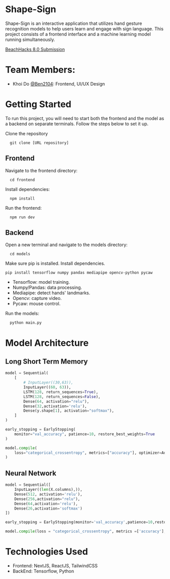 # Shape-Sign
Shape-Sign is an interactive application that utilizes hand gesture recognition models to help users learn and engage with sign language. This project consists of a frontend interface and a machine learning model running simultaneously.

<a href="https://devpost.com/software/shape-sign">BeachHacks 8.0 Submission </a>
# Team Members:
- Khoi Do <a href="https://github.com/Ben2104">@Ben2104</a>: Frontend, UI/UX Design
# Getting Started
To run this project, you will need to start both the frontend and the model as a backend on separate terminals. Follow the steps below to set it up.

Clone the repository
```
  git clone [URL repository]
```
## Frontend

Navigate to the frontend directory:
```
  cd frontend
```
Install dependencies:
```
  npm install
```
Run the frontend:
```
  npm run dev
```
## Backend
Open a new terminal and navigate to the models directory:
```
  cd models
```
Make sure pip is installed.
Install dependencies.
```
pip install tensorflow numpy pandas mediapipe opencv-python pycaw
```
- Tensorflow: model training.
- Numpy/Pandas: data processing.
- Mediapipe: detect hands' landmarks.
- Opencv: capture video.
- Pycaw: mouse control.
  
Run the models:
```
  python main.py
```

# Model Architecture

## Long Short Term Memory
```python
model = Sequential(
    [
        # InputLayer((30,63)),
        InputLayer((60, 63)),
        LSTM(128, return_sequences=True),
        LSTM(128, return_sequences=False),
        Dense(64, activation="relu"),
        Dense(32,activation='relu'),
        Dense(y.shape[1], activation="softmax"),
    ]
)

early_stopping = EarlyStopping(
    monitor="val_accuracy", patience=10, restore_best_weights=True
)

model.compile(
    loss="categorical_crossentropy", metrics=["accuracy"], optimizer=Adam(0.001)
)
```

## Neural Network
```python
model = Sequential([
    InputLayer((len(X.columns),)),
    Dense(512, activation='relu'),
    Dense(256,activation="relu"),
    Dense(64,activation='relu'),
    Dense(26,activation='softmax')
])

early_stopping = EarlyStopping(monitor='val_accuracy',patience=10,restore_best_weights=True)

model.compile(loss = "categorical_crossentropy", metrics =['accuracy'],optimizer = Adam(0.001))
```

# Technologies Used
- Frontend: NextJS, ReactJS, TailwindCSS
- BackEnd: Tensorflow, Python
